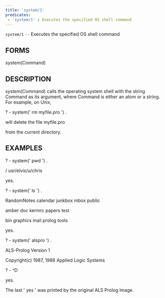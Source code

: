 ```yaml
---
title: 'system/1'
predicates:
 - 'system/1' : Executes the specified OS shell command
---
```

`system/1` `--` Executes the specified OS shell command


## FORMS

system(Command)


## DESCRIPTION

system(Command) calls the operating system shell with the string Command as its argument, where Command is either an atom or a string. For example, on Unix,


? - system(' rm myfile.pro ') .

will delete the file
myfile.pro

from the current directory.


## EXAMPLES

? - system(' pwd ') .

/ usr/elvis/u/chris

yes.


? - system(' ls ') .

RandomNotes calendar junkbox mbox public

amber doc kermrc papers test

bin graphics mail prolog tools

yes.


? - system(' alspro ') .

ALS-Prolog Version 1

Copyright(c) 1987, 1988 Applied Logic Systems

? - ^D

yes.

The last ' yes ' was printed by the original ALS Prolog image.





